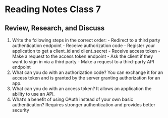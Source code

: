 # Reading Notes Class 7

## Review, Research, and Discuss

  1. Write the following steps in the correct order:
    - Redirect to a third party authentication endpoint
    - Receive authorization code
    - Register your application to get a client_id and client_secret
    - Receive access token
    - Make a request to the access token endpoint
    - Ask the client if they want to sign in via a third party
    - Make a request to a third-party API endpoint
  2. What can you do with an authorization code? You can exchange it for an access token and is granted by the server granting authorization for an app.
  3. What can you do with an access token? It allows an application the ability to use an API.
  4. What’s a benefit of using OAuth instead of your own basic authentication? Requires stronger authentication and provides better security
